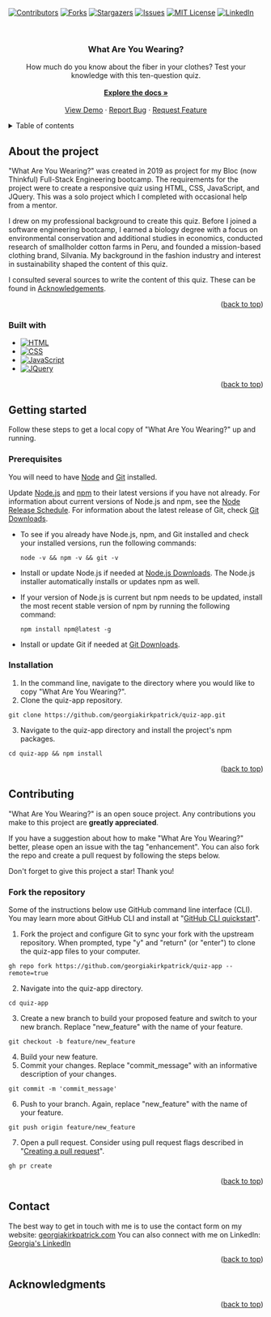 <a name="readme-top"></a>

[![Contributors][contributors-shield]][contributors-url]
[![Forks][forks-shield]][forks-url]
[![Stargazers][stars-shield]][stars-url]
[![Issues][issues-shield]][issues-url]
[![MIT License][license-shield]][license-url]
[![LinkedIn][linkedin-shield]][linkedin-url]



<br />
<div align="center">
  <h3 align="center">What Are You Wearing?</h3>

  <p align="center">
    How much do you know about the fiber in your clothes? Test your knowledge with this ten-question quiz.
    <br />
    <br />
    <a href="https://github.com/georgiakirkpatrick/quiz-app/wiki"><strong>Explore the docs »</strong></a>
    <br />
    <br />
    <a href="https://georgiakirkpatrick.github.io/quiz-app">View Demo</a>
    ·
    <a href="https://github.com/georgiakirkpatrick/quiz-app/issues">Report Bug</a>
    ·
    <a href="https://github.com/georgiakirkpatrick/quiz-app/issues">Request Feature</a>
  </p>
</div>



<!-- TABLE OF CONTENTS -->
<details>
  <summary>Table of contents</summary>
  <ol>
    <li><a href="#about-the-project">About the project</a></li>
    <li><a href="#getting-started">Getting started</a></li>
    <li><a href="#contributing">Contributing</a></li>
    <li><a href="#contact">Contact</a></li>
    <li><a href="#acknowledgments">Acknowledgments</a></li>
  </ol>
</details>



## About the project

"What Are You Wearing?" was created in 2019 as project for my Bloc (now Thinkful) Full-Stack Engineering bootcamp. The requirements for the project were to create a responsive quiz using HTML, CSS, JavaScript, and JQuery.  This was a solo project which I completed with occasional help from a mentor.

I drew on my professional background to create this quiz. Before I joined a software engineering bootcamp, I earned a biology degree with a focus on environmental conservation and additional studies in economics, conducted research of smallholder cotton farms in Peru, and founded a mission-based clothing brand, Silvania. My background in the fashion industry and interest in sustainability shaped the content of this quiz.

I consulted several sources to write the content of this quiz. These can be found in [Acknowledgements](#acknowledgments).

<p align="right">(<a href="#readme-top">back to top</a>)</p>

### Built with

* [![HTML][html-shield]][html-url]
* [![CSS][css-shield]][css-url]
* [![JavaScript][javascript-shield]][javascript-url]
* [![JQuery][JQuery.com]][JQuery-url]

<p align="right">(<a href="#readme-top">back to top</a>)</p>



## Getting started

Follow these steps to get a local copy of "What Are You Wearing?" up and running.

### Prerequisites

You will need to have [Node](https://nodejs.org/en) and [Git](https://git-scm.com) installed.

Update [Node.js](https://nodejs.org/en) and [npm](https://www.npmjs.com/about) to their latest versions if you have not already.  For information about current versions of Node.js and npm, see the [Node Release Schedule](https://nodejs.org/en/about/previous-releases).  For information about the latest release of Git, check [Git Downloads](https://git-scm.com/downloads).
* To see if you already have Node.js, npm, and Git installed and check your installed versions, run the following commands:
  ```
  node -v && npm -v && git -v
  ```

* Install or update Node.js if needed at [Node.js Downloads](https://nodejs.org/en/download/).  The Node.js installer automatically installs or updates npm as well.

* If your version of Node.js is current but npm needs to be updated, install the most recent stable version of npm by running the following command:
  ```
  npm install npm@latest -g
  ```

* Install or update Git if needed at [Git Downloads](https://git-scm.com/downloads).

### Installation

1. In the command line, navigate to the directory where you would like to copy "What Are You Wearing?".
2. Clone the quiz-app repository.
  ```
  git clone https://github.com/georgiakirkpatrick/quiz-app.git
  ```
3. Navigate to the quiz-app directory and install the project's npm packages.
  ```
  cd quiz-app && npm install
  ```

<p align="right">(<a href="#readme-top">back to top</a>)</p>



<!-- CONTRIBUTING -->
## Contributing

"What Are You Wearing?" is an open souce project.  Any contributions you make to this project are **greatly appreciated**.

If you have a suggestion about how to make "What Are You Wearing?" better, please open an issue with the tag "enhancement". You can also fork the repo and create a pull request by following the steps below.

Don't forget to give this project a star!  Thank you!

### Fork the repository

Some of the instructions below use GitHub command line interface (CLI).  You may learn more about GitHub CLI and install at "[GitHub CLI quickstart](https://docs.github.com/en/github-cli/github-cli/quickstart)".

1. Fork the project and configure Git to sync your fork with the upstream repository.  When prompted, type "y" and "return" (or "enter") to clone the quiz-app files to your computer.
```
gh repo fork https://github.com/georgiakirkpatrick/quiz-app --remote=true
```
2. Navigate into the quiz-app directory.  
```
cd quiz-app
```
3. Create a new branch to build your proposed feature and switch to your new branch.  Replace "new_feature" with the name of your feature.
```
git checkout -b feature/new_feature
```
4. Build your new feature.
5. Commit your changes.  Replace "commit_message" with an informative description of your changes.
```
git commit -m 'commit_message'
```
6. Push to your branch.  Again, replace "new_feature" with the name of your feature.
```
git push origin feature/new_feature
```
7. Open a pull request.  Consider using pull request flags described in "[Creating a pull request](https://docs.github.com/en/pull-requests/collaborating-with-pull-requests/proposing-changes-to-your-work-with-pull-requests/creating-a-pull-request#creating-the-pull-request)".
```
gh pr create
```

<p align="right">(<a href="#readme-top">back to top</a>)</p>



<!-- CONTACT -->
## Contact

The best way to get in touch with me is to use the contact form on my website: [georgiakirkpatrick.com](https://georgiakirkpatrick.com/#contact)
You can also connect with me on LinkedIn: [Georgia's LinkedIn][linkedin-url]

<p align="right">(<a href="#readme-top">back to top</a>)</p>



## Acknowledgments

<p align="right">(<a href="#readme-top">back to top</a>)</p>



<!-- MARKDOWN LINKS & IMAGES -->
[contributors-shield]: https://img.shields.io/github/contributors/georgiakirkpatrick/quiz-app.svg?style=for-the-badge
[contributors-url]: https://github.com/georgiakirkpatrick/quiz-app/graphs/contributors
[forks-shield]: https://img.shields.io/github/forks/georgiakirkpatrick/quiz-app.svg?style=for-the-badge
[forks-url]: https://github.com/georgiakirkpatrick/quiz-app/network/members
[stars-shield]: https://img.shields.io/github/stars/georgiakirkpatrick/quiz-app.svg?style=for-the-badge
[stars-url]: https://github.com/georgiakirkpatrick/quiz-app/stargazers
[issues-shield]: https://img.shields.io/github/issues/georgiakirkpatrick/quiz-app.svg?style=for-the-badge
[issues-url]: https://github.com/georgiakirkpatrick/quiz-app/issues
[license-shield]: https://img.shields.io/github/license/georgiakirkpatrick/quiz-app.svg?style=for-the-badge
[license-url]: https://github.com/georgiakirkpatrick/quiz-app/blob/master/LICENSE.txt
[linkedin-shield]: https://img.shields.io/badge/-LinkedIn-black.svg?style=for-the-badge&logo=linkedin&colorB=555
[linkedin-url]: https://linkedin.com/in/georgia-kirkpatrick
[product-screenshot]: images/screenshot.png

<!-- BUILT WITH BADGES AND LINKS -->
[html-shield]: https://img.shields.io/badge/html-E34F26?style=for-the-badge&logo=html5&logoColor=fff
[html-url]: https://html.spec.whatwg.org
[css-shield]: https://img.shields.io/badge/css3-1572B6?style=for-the-badge&logo=css3
[css-url]: https://www.w3.org/TR/CSS/#css
[javascript-shield]: https://img.shields.io/badge/javascript-F7DF1E?style=for-the-badge&logo=javascript&logoColor=000
[javascript-url]: https://262.ecma-international.org
[JQuery.com]: https://img.shields.io/badge/jQuery-0769AD?style=for-the-badge&logo=jquery&logoColor=white
[JQuery-url]: https://jquery.com